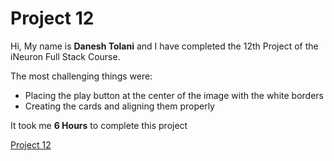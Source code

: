 # Project 12

Hi, My name is **Danesh Tolani** and I have completed the 12th Project of the iNeuron Full Stack Course.

The most challenging things were:

- Placing the play button at the center of the image with the white borders
- Creating the cards and aligning them properly

It took me **6 Hours** to complete this project

[Project 12]()
